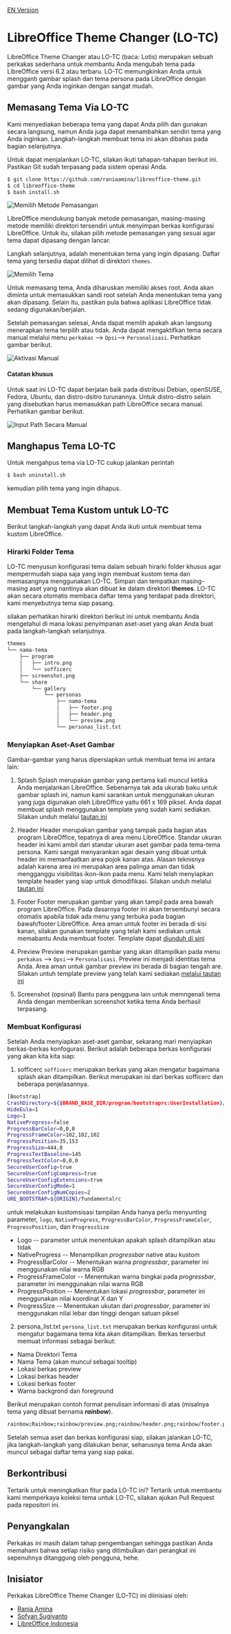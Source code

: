 [EN Version](README.md)
# LibreOffice Theme Changer (LO-TC)

LibreOffice Theme Changer atau LO-TC (baca: Lotis) merupakan sebuah perkakas sederhana untuk membantu Anda mengubah tema pada LibreOffice versi 6.2 atau terbaru. LO-TC memungkinkan Anda untuk mengganti gambar splash dan tema persona pada LibreOffice dengan gambar yang Anda inginkan dengan sangat mudah.

## Memasang Tema Via LO-TC

Kami menyediakan beberapa tema yang dapat Anda pilih dan gunakan secara langsung, namun Anda juga dapat menambahkan sendiri tema yang Anda inginkan. Langkah-langkah membuat tema ini akan dibahas pada bagian selanjutnya.

Untuk dapat menjalankan LO-TC, silakan ikuti tahapan-tahapan berikut ini. Pastikan Git sudah terpasang pada sistem operasi Anda.
```bash
$ git clone https://github.com/raniaamina/libreoffice-theme.git
$ cd libreoffice-theme
$ bash install.sh
```
![Memilih Metode Pemasangan](img/img-1.png)

LibreOffice mendukung banyak metode pemasangan, masing-masing metode memiliki direktori tersendiri untuk menyimpan berkas konfigurasi LibreOffice. Untuk itu, silakan pilih metode pemasangan yang sesuai agar tema dapat dipasang dengan lancar.

Langkah selanjutnya, adalah menentukan tema yang ingin dipasang. Daftar tema yang tersedia dapat dilihat di direktori `themes`.

![Memilih Tema](img/img-2.png)

Untuk memasang tema, Anda diharuskan memiliki akses root. Anda akan diminta untuk memasukkan sandi root setelah Anda menentukan tema yang akan dipasang. Selain itu, pastikan pula bahwa aplikasi LibreOffice tidak sedang digunakan/berjalan.

Setelah pemasangan selesai, Anda dapat memlih apakah akan langsung menerapkan tema terpilih atau tidak. Anda dapat mengaktifkan tema secara manual melalui menu `perkakas` --> `Opsi`--> `Personalisasi`. Perhatikan gambar berikut.

![Aktivasi Manual](img/img-5.png)

#### Catatan khusus

Untuk saat ini LO-TC dapat berjalan baik pada distribusi Debian, openSUSE, Fedora, Ubuntu, dan distro-dsitro turunannya. Untuk distro-distro selain yang disebutkan harus memasukkan path LibreOffice secara manual. Perhatikan gambar berikut.

![Input Path Secara Manual](img/img-6.png)


## Manghapus Tema LO-TC

Untuk mengahpus tema via LO-TC cukup jalankan perintah

```bash
$ bash uninstall.sh
```

kemudian pilih tema yang ingin dihapus.

## Membuat Tema Kustom untuk LO-TC

Berikut langkah-langkah yang dapat Anda ikuti untuk membuat tema kustom LibreOffice.


### Hirarki Folder Tema

LO-TC menyusun konfigurasi tema dalam sebuah hirarki folder khusus agar mempermudah siapa saja yang ingin membuat kustom tema dan memasangnya menggunakan LO-TC. Simpan dan tempatkan masing-masing aset yang nantinya akan dibuat ke dalam direktori **themes**. LO-TC akan secara otomatis membaca daftar tema yang terdapat pada direktori, kami menyebutnya tema siap pasang. 

silakan perhatikan hirarki direktori berikut ini untuk membantu Anda mengetahui di mana lokasi penyimpanan aset-aset yang akan Anda buat pada langkah-langkah selanjutnya.

```bash
themes
└── nama-tema
    ├── program
    │   ├── intro.png
    │   └── sofficerc
    ├── screenshot.png
    └── share
        └── gallery
            └── personas
                ├── nama-tema
                │   ├── footer.png
                │   ├── header.png
                │   └── preview.png
                └── personas_list.txt

```

### Menyiapkan Aset-Aset Gambar

Gambar-gambar yang harus dipersiapkan untuk membuat tema ini antara lain:

1. Splash
Splash merupakan gambar yang pertama kali muncul ketika Anda menjalankan LibreOffice. Sebenarnya tak ada ukurab baku untuk gambar splash ini, namun kami sarankan untuk menggunakan ukuran yang juga digunakan oleh LibreOffice yaitu 661 x 169 piksel. Anda dapat membuat splash menggunakan template yang sudah kami sediakan. Silakan unduh melalui [tautan ini](template/intro.svg)

2. Header
Header merupakan gambar yang tampak pada bagian atas program LibreOffice, tepatnya di area menu LibreOffice. Standar ukuran header ini kami ambil dari standar ukuran aset gambar pada tema-tema persona. Kami sangat menyarankan agar desain yang dibuat untuk header ini memanfaatkan area pojok kanan atas. Alasan teknisnya adalah karena area ini merupakan area palinga aman dan tidak mengganggu visibilitas ikon-ikon pada menu. Kami telah menyiapkan template header yang siap untuk dimodifikasi. Silakan unduh melalui [tautan ini](template/header.svg)

3. Footer
Footer merupakan gambar yang akan tampil pada area bawah program LibreOffice. Pada dasarnya footer ini akan tersembunyi secara otomatis apabila tidak ada menu yang terbuka pada bagian bawah/footer LibreOffice. Area aman untuk footer ini berada di sisi kanan, silakan gunakan template yang telah kami sediakan untuk memabantu Anda membuat footer. Template dapat [diunduh di sini](template/footer.svg) 

4. Preview
Preview merupakan gambar yang akan ditampilkan pada menu `perkakas` --> `Opsi`--> `Personalisasi`. Preview ini menjadi identitas tema Anda. Area aman untuk gambar preview ini berada di bagian tengah are. Silakan untuh template preview yang telah kami sediakan [melalui tautan ini](template/preview.svg)

5. Screenshot (opsinal)
Bantu para pengguna lain untuk memngenali tema Anda dengan memberikan screenshot ketika tema Anda berhasil terpasang.

### Membuat Konfigurasi

Setelah Anda menyiapkan aset-aset gambar, sekarang mari menyiapkan berkas-berkas konfogurasi. Berikut adalah beberapa berkas konfigurasi yang akan kita kita siap:

1. sofficerc
`sofficerc` merupakan berkas yang akan mengatur bagaimana splash akan ditampilkan. Berikut merupakan isi dari berkas sofficerc dan beberapa penjelasannya.
```bash
[Bootstrap]
CrashDirectory=${$BRAND_BASE_DIR/program/bootstraprc:UserInstallation}/crash
HideEula=1
Logo=1
NativeProgress=false
ProgressBarColor=0,0,0
ProgressFrameColor=102,102,102
ProgressPosition=35,153
ProgressSize=444,8
ProgressTextBaseline=145
ProgressTextColor=0,0,0
SecureUserConfig=true
SecureUserConfigCompress=true
SecureUserConfigExtensions=true
SecureUserConfigMode=1
SecureUserConfigNumCopies=2
URE_BOOTSTRAP=${ORIGIN}/fundamentalrc
```
untuk melakukan kustomsisasi tampilan Anda hanya perlu menyunting parameter, `logo`, `NativeProgress`, `ProgressBarColor`, `ProgressFrameColor`, `ProgressPosition`, dan `ProgressSize`
 - Logo -- parameter untuk menentukan apakah splash ditampilkan atau tidak
 - NativeProgress -- Menampilkan *progressbar* native atau kustom
 - ProgressBarColor -- Menentukan warna *progressbar*, parameter ini menggunakan nilai warna RGB
 - ProgressFrameColor --  Menentukan warna bingkai pada *progressbar*, parameter ini menggunakan nilai warna RGB
 - ProgressPosition -- Menentukan lokasi *progressbar*, parameter ini menggunakan nilai koordinat X dan Y 
 - ProgressSize -- Menentukan ukutan dari *progressbar*, parameter ini menggunakan nilai lebar dan tinggi dengan satuan piksel

2. persona_list.txt
`persona_list.txt` merupakan berkas konfigurasi untuk mengatur bagaimana tema kita akan ditampilkan. Berkas terserbut memuat informasi sebagai berikut:
 - Nama Direktori Tema
 - Nama Tema (akan muncul sebagai tooltip)
 - Lokasi berkas preview
 - Lokasi berkas header
 - Lokasi berkas footer
 - Warna backgrond dan foreground
 
 Berikut merupakan contoh format penulisan informasi di atas (misalnya tema yang dibuat bernama ***rainbow***). 
```bash
rainbow;Rainbow;rainbow/preview.png;rainbow/header.png;rainbow/footer.png;;#ffffff;#000000
```

Setelah semua aset dan berkas konfigurasi siap, silakan jalankan LO-TC, jika langkah-langkah yang dilakukan benar, seharusnya tema Anda akan muncul sebagai daftar tema yang siap pakai.

## Berkontribusi

Tertarik untuk meningkatkan fitur pada LO-TC ini? Tertarik untuk membantu kami memperkaya koleksi tema untuk LO-TC, silakan ajukan Pull Request pada repositori ini.

## Penyangkalan

Perkakas ini masih dalam tahap pengembangan sehingga pastikan Anda memahami bahwa setiap risiko yang ditimbulkan dari perangkat ini sepenuhnya ditanggung oleh pengguna, hehe.

## Inisiator

Perkakas LibreOffice Theme Changer (LO-TC) ini diinisiasi oleh: 
- [Rania Amina](https://github.com/raniaamina)
- [Sofyan Sugiyanto](https://github.com/artemtech)
- [LibreOffice Indonesia](https://libreoffice.id)
